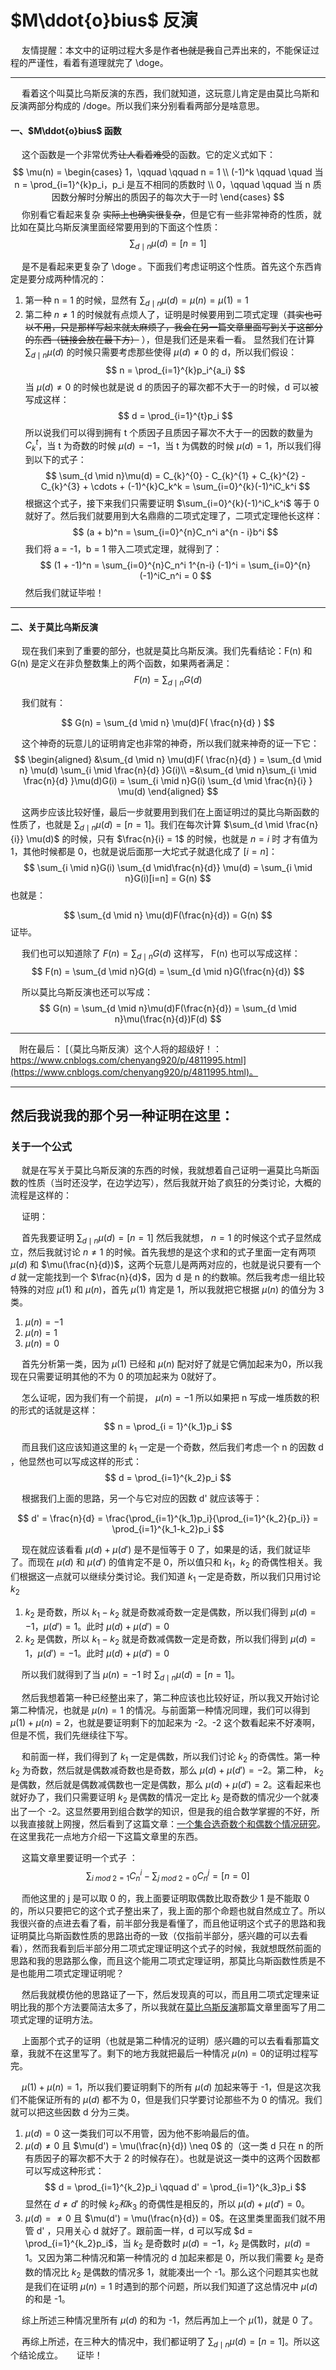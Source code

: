 # $M\ddot{o}bius$ 反演
&emsp; 友情提醒：本文中的证明过程大多是作者~~也就是我~~自己弄出来的，不能保证过程的严谨性，看着有道理就完了 \doge。

----
&emsp; 看着这个叫莫比乌斯反演的东西，我们就知道，这玩意儿肯定是由莫比乌斯和反演两部分构成的 /doge。所以我们来分别看看两部分是啥意思。

#### 一、$M\ddot{o}bius$ 函数
&emsp; 这个函数是一个非常优秀~~让人看着难受~~的函数。它的定义式如下：
$$ \mu(n) = 
\begin{cases}
1，\qquad \qquad n = 1 \\
(-1)^k \qquad \quad 当 n = \prod_{i=1}^{k}p_i，p_i 是互不相同的质数时 \\
0，\qquad \qquad 当 n 质因数分解时分解出的质因子的每次大于一时
\end{cases}
 $$
&emsp; 你别看它看起来复杂 ~~实际上也确实很复杂~~，但是它有一些非常神奇的性质，就比如在莫比乌斯反演里面经常要用到的下面这个性质：
$$ \sum_{d \mid n}\mu(d) = [n = 1] $$

&emsp; 是不是看起来更复杂了 \doge 。下面我们考虑证明这个性质。首先这个东西肯定是要分成两种情况的：
1. 第一种 n = 1 的时候，显然有 $\sum_{d \mid n} \mu(d) = \mu(n) = \mu(1) = 1$
2. 第二种 $n \neq 1$ 的时候就有点烦人了，证明是时候要用到二项式定理（~~其实也可以不用，只是那样写起来就太麻烦了，我会在另一篇文章里面写到关于这部分的东西（链接会放在最下方）~~ ），但是我们还是来看一看。
显然我们在计算 $\sum_{d \mid n} \mu(d)$ 的时候只需要考虑那些使得 $\mu(d) \neq 0$ 的 d，所以我们假设：
$$ n = \prod_{i=1}^{k}p_i^{a_i} $$
当 $\mu(d) \neq 0$ 的时候也就是说 d 的质因子的幂次都不大于一的时候，d 可以被写成这样：
$$ d = \prod_{i=1}^{t}p_i $$
所以说我们可以得到拥有 t 个质因子且质因子幂次不大于一的因数的数量为 $C_{k}^{t}$，当 t 为奇数的时候 $\mu(d) = -1$，当 t 为偶数的时候 $\mu(d) = 1$，所以我们得到以下的式子：
$$ \sum_{d \mid n}\mu(d) = C_{k}^{0} - C_{k}^{1} + C_{k}^{2} - C_{k}^{3} + \cdots + (-1)^{k}C_k^k = \sum_{i=0}^{k}(-1)^iC_k^i $$
根据这个式子，接下来我们只需要证明 $\sum_{i=0}^{k}(-1)^iC_k^i$ 等于 0 就好了。然后我们就要用到大名鼎鼎的二项式定理了，二项式定理他长这样：
$$ (a + b)^n = \sum_{i=0}^{n}C_n^i a^{n - i}b^i $$
我们将 a = -1，b = 1 带入二项式定理，就得到了：
$$ (1 + -1)^n = \sum_{i=0}^{n}C_n^i 1^{n-i} (-1)^i = \sum_{i=0}^{n}(-1)^iC_n^i = 0 $$
然后我们就证毕啦！

----
#### 二、关于莫比乌斯反演
&emsp; 现在我们来到了重要的部分，也就是莫比乌斯反演。我们先看结论：F(n) 和 G(n) 是定义在非负整数集上的两个函数，如果两者满足：
$$ F(n) = \sum_{d \mid n}G(d) $$

&emsp; 我们就有：

$$ G(n) = \sum_{d \mid n} \mu(d)F( \frac{n}{d} ) $$

&emsp; 这个神奇的玩意儿的证明肯定也非常的神奇，所以我们就来神奇的证一下它：
$$
\begin{aligned}
&\sum_{d \mid n} \mu(d)F( \frac{n}{d} ) = \sum_{d \mid n} \mu(d) \sum_{i \mid  \frac{n}{d} }G(i)\\
=&\sum_{d \mid n}\sum_{i \mid  \frac{n}{d} }\mu(d)G(i) = \sum_{i \mid n}G(i) \sum_{d \mid \frac{n}{i} } \mu(d)
\end{aligned}
$$

&emsp; 这两步应该比较好懂，最后一步就要用到我们在上面证明过的莫比乌斯函数的性质了，也就是 $\sum_{d \mid n}\mu(d) = [n = 1]$。我们在每次计算 $\sum_{d \mid \frac{n}{i}} \mu(d)$ 的时候，只有 $\frac{n}{i} = 1$ 的时候，也就是 $n = i$ 时 才有值为 1，其他时候都是 0，也就是说后面那一大坨式子就退化成了 $[i = n]$：
$$ \sum_{i \mid n}G(i) \sum_{d \mid\frac{n}{d}} \mu(d) =  \sum_{i \mid n}G(i)[i=n] = G(n)  $$
也就是：

$$ \sum_{d \mid n} \mu(d)F(\frac{n}{d}) = G(n) $$
证毕。

&emsp; 我们也可以知道除了 $F(n) = \sum_{d \mid n}G(d)$ 这样写， F(n) 也可以写成这样：
$$ F(n) = \sum_{d \mid n}G(d) = \sum_{d \mid n}G(\frac{n}{d}) $$

&emsp; 所以莫比乌斯反演也还可以写成：
$$ G(n) = \sum_{d \mid n}\mu(d)F(\frac{n}{d}) = \sum_{d \mid n}\mu(\frac{n}{d})F(d) $$

----
&emsp;附在最后： [（莫比乌斯反演）这个人将的超级好！：https://www.cnblogs.com/chenyang920/p/4811995.html](https://www.cnblogs.com/chenyang920/p/4811995.html)。

-------

## 然后我说我的那个另一种证明在这里：

### 关于一个公式

&emsp; 就是在写关于莫比乌斯反演的东西的时候，我就想着自己证明一遍莫比乌斯函数的性质（当时还没学，在边学边写），然后我就开始了疯狂的分类讨论，大概的流程是这样的：

&emsp; 证明：

&emsp; 首先我要证明 $\sum_{d \mid n} \mu(d) = [n = 1]$ 然后我就想， $n = 1$ 的时候这个式子显然成立，然后我就讨论 $n \neq 1$ 的时候。首先我想的是这个求和的式子里面一定有两项 $\mu(d)$ 和 $\mu(\frac{n}{d})$，这两个玩意儿是两两对应的，也就是说只要有一个 $d$ 就一定能找到一个 $\frac{n}{d}$，因为 d 是 n 的约数嘛。然后我考虑一组比较特殊的对应 $\mu(1)$ 和 $\mu(n)$，首先 $\mu(1)$ 肯定是 1，所以我就把它根据 $\mu(n)$ 的值分为 3 类。
1. $\mu(n) = -1$
2. $\mu(n) = 1$
3. $\mu(n) = 0$

&emsp; 首先分析第一类，因为 $\mu(1)$ 已经和 $\mu(n)$ 配对好了就是它俩加起来为0，所以我现在只需要证明其他的不为 0 的项加起来为 0就好了。

&emsp; 怎么证呢，因为我们有一个前提， $\mu(n) = -1$ 所以如果把 n 写成一堆质数的积的形式的话就是这样：
$$ n = \prod_{i = 1}^{k_1}p_i $$

&emsp; 而且我们这应该知道这里的 $k_1$ 一定是一个奇数，然后我们考虑一个 n 的因数 d
，他显然也可以写成这样的形式：
$$ d = \prod_{i=1}^{k_2}p_i $$

&emsp; 根据我们上面的思路，另一个与它对应的因数 d' 就应该等于：

$$ d' = \frac{n}{d} = \frac{\prod_{i=1}^{k_1}p_i}{\prod_{i=1}^{k_2}{p_i}} = \prod_{i=1}^{k_1-k_2}p_i $$

&emsp; 现在就应该看看 $\mu(d) + \mu(d')$ 是不是恒等于 0 了，如果是的话，我们就证毕了。而现在 $\mu(d)$ 和 $\mu(d')$ 的值肯定不是 0，所以值只和 $k_1，k_2$ 的奇偶性相关。我们根据这一点就可以继续分类讨论。我们知道 $k_1$ 一定是奇数，所以我们只用讨论 $k_2$
1. $k_2$ 是奇数，所以 $k_1 - k_2$ 就是奇数减奇数一定是偶数，所以我们得到 $\mu(d) = -1$，$\mu(d') = 1$。此时 $\mu(d) + \mu(d') = 0$
2. $k_2$ 是偶数，所以 $k_1 - k_2$ 就是奇数减偶数一定是奇数，所以我们得到 $\mu(d) = 1$，$\mu(d') = -1$。此时 $\mu(d) + \mu(d') = 0$

&emsp; 所以我们就得到了当 $\mu(n) = -1$ 时 $\sum_{d \mid n} \mu(d) = [n = 1]$。

&emsp; 然后我想着第一种已经整出来了，第二种应该也比较好证，所以我又开始讨论第二种情况，也就是 $\mu(n) = 1$ 的情况。与前面第一种情况同理，我们可以得到 $\mu(1) + \mu(n) = 2$，也就是要证明剩下的加起来为 -2。-2 这个数看起来不好凑啊，但是不慌，我们先继续往下写。

&emsp; 和前面一样，我们得到了 $k_1$ 一定是偶数，所以我们讨论 $k_2$ 的奇偶性。第一种 $k_2$ 为奇数，然后就是偶数减奇数也是奇数，那么 $\mu(d) + \mu(d') = -2$。第二种， $k_2$ 是偶数，然后就是偶数减偶数也一定是偶数，那么 $\mu(d) + \mu(d') = 2$。这看起来也就好办了，我们只需要证明 $k_2$ 是偶数的情况一定比 $k_2$ 是奇数的情况少一个就凑出了一个 -2。这显然要用到组合数学的知识，但是我的组合数学掌握的不好，所以我直接就上网搜，然后看到了这篇文章：[一个集合选奇数个和偶数个情况研究](https://blog.csdn.net/qq_36797743/article/details/76974591)。在这里我花一点地方介绍一下这篇文章里的东西。

&emsp; 这篇文章里要证明一个式子 ：
$$ \sum_{i\;mod \; 2=1}C_n^i - \sum_{j\;mod\; 2 = 0}C_n^j = [n=0] $$

&emsp; 而他这里的 j 是可以取 0 的，我上面要证明取偶数比取奇数少 1 是不能取 0 的，所以只要把它的这个式子整出来了，我上面的那个命题也就自然成立了。所以我很兴奋的点进去看了看，前半部分我是看懂了，而且他证明这个式子的思路和我证明莫比乌斯函数性质的思路出奇的一致（仅指前半部分，感兴趣的可以去看看），然而我看到后半部分用二项式定理证明这个式子的时候，我就想既然前面的思路和我的思路那么像，而且这个能用二项式定理证明，那莫比乌斯函数性质是不是也能用二项式定理证明呢？

&emsp; 然后我就模仿他的思路证了一下，然后发现真的可以，而且用二项式定理来证明比我的那个方法要简洁太多了，所以我就在[莫比乌斯反演](https://blog.csdn.net/ID246783/article/details/120826541)那篇文章里面写了用二项式定理的证明方法。

&emsp; 上面那个式子的证明（也就是第二种情况的证明）感兴趣的可以去看看那篇文章，我就不在这里写了。剩下的地方我就把最后一种情况 $\mu(n) = 0$的证明过程写完。

&emsp; $\mu(1) + \mu(n) = 1$，所以我们要证明剩下的所有 $\mu(d)$ 加起来等于 -1，但是这次我们不能保证所有的 $\mu(d)$ 都不为 0，但是我们只学要讨论那些不为 0 的情况。我们就可以把这些因数 d 分为三类。
1. $\mu(d) = 0$ 这一类我们可以不用管，因为他不影响最后的值。                                                                                                                                                                                                                                                                                                                                                                                                                                            
2. $\mu(d) \neq 0$ 且 $\mu(d') = \mu(\frac{n}{d}) \neq 0$ 的（这一类 d 只在 n 的所有质因子的幂次都不大于 2 的时候存在）。也就是说这一类中的这两个因数都可以写成这种形式：
$$ d = \prod_{i=1}^{k_2}p_i \qquad d' = \prod_{i=1}^{k_3}p_i $$
显然在 $d \neq d'$ 的时候 $k_2 和 k_3$ 的奇偶性是相反的，所以 $\mu(d) + \mu(d') = 0$。
3. $\mu(d) = \neq 0$ 且 $\mu(d') = \mu(\frac{n}{d}) = 0$。在这里类里面我们就不用管 d' ，只用关心 d 就好了。跟前面一样，d 可以写成 $d = \prod_{i=1}^{k_2}p_i$，当 $k_2$ 是奇数时 $\mu(d) = -1$，$k_2$ 是偶数时，$\mu(d) = 1$。又因为第二种情况和第一种情况的 d 加起来都是 0，所以我们需要 $k_2$ 是奇数的情况比 $k_2$ 是偶数的情况多 1，就能凑出一个 -1。那么这个问题其实也就是我们在证明 $\mu(n) = 1$ 时遇到的那个问题，所以我们知道了这总情况中 $\mu(d)$ 的和是 -1。

&emsp; 综上所述三种情况里所有 $\mu(d)$ 的和为 -1，然后再加上一个 $\mu(1)$，就是 0 了。

&emsp; 再综上所述，在三种大的情况中，我们都证明了 $\sum_{d \mid n}\mu(d) = [n  = 1]$。所以这个结论成立。
&emsp; 证毕！
